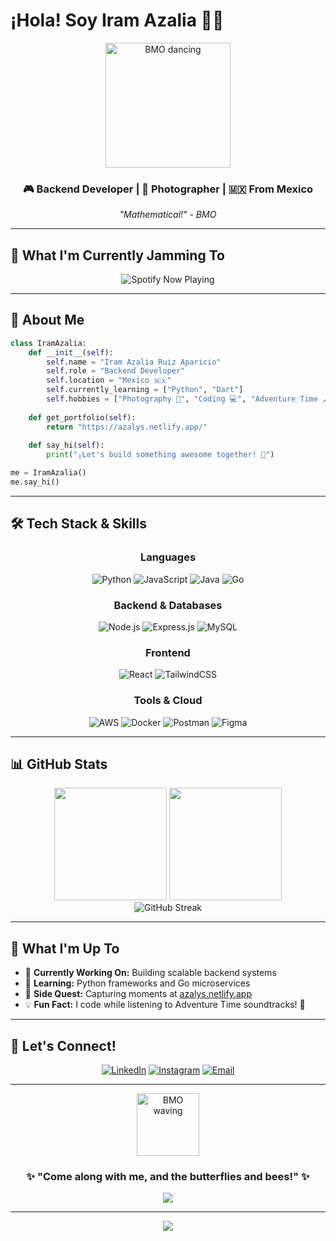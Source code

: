 # ¡Hola! Soy Iram Azalia 👋✨

<div align="center">
  <img src="https://i.gifer.com/origin/e2/e2917a322c5c7247c308d53725f0189f_w200.gif" alt="BMO dancing" width="200"/>
  
  ### 🎮 Backend Developer | 📸 Photographer | 🇲🇽 From Mexico
  
  *"Mathematical!" - BMO*
</div>

---

## 🎵 What I'm Currently Jamming To

<div align="center">
  <img src="https://spotify-github-profile.vercel.app/api/view?uid=22zueuz42qmi6awlymf3rin4i&cover_image=true&theme=compact&show_offline=false&background_color=0d1117&interchange=false&bar_color=53b14f&bar_color_cover=false" alt="Spotify Now Playing"/>
</div>

---

## 🌟 About Me

```python
class IramAzalia:
    def __init__(self):
        self.name = "Iram Azalia Ruiz Aparicio"
        self.role = "Backend Developer"
        self.location = "Mexico 🇲🇽"
        self.currently_learning = ["Python", "Dart"]
        self.hobbies = ["Photography 📸", "Coding 💻", "Adventure Time 🗡️"]
        
    def get_portfolio(self):
        return "https://azalys.netlify.app/"
        
    def say_hi(self):
        print("¡Let's build something awesome together! 🚀")

me = IramAzalia()
me.say_hi()
```

---

## 🛠️ Tech Stack & Skills

<div align="center">

### Languages
![Python](https://img.shields.io/badge/Python-FFD43B?style=for-the-badge&logo=python&logoColor=blue)
![JavaScript](https://img.shields.io/badge/JavaScript-323330?style=for-the-badge&logo=javascript&logoColor=F7DF1E)
![Java](https://img.shields.io/badge/Java-ED8B00?style=for-the-badge&logo=openjdk&logoColor=white)
![Go](https://img.shields.io/badge/Go-00ADD8?style=for-the-badge&logo=go&logoColor=white)

### Backend & Databases
![Node.js](https://img.shields.io/badge/Node%20js-339933?style=for-the-badge&logo=nodedotjs&logoColor=white)
![Express.js](https://img.shields.io/badge/Express%20js-000000?style=for-the-badge&logo=express&logoColor=white)
![MySQL](https://img.shields.io/badge/MySQL-005C84?style=for-the-badge&logo=mysql&logoColor=white)

### Frontend
![React](https://img.shields.io/badge/React-20232A?style=for-the-badge&logo=react&logoColor=61DAFB)
![TailwindCSS](https://img.shields.io/badge/Tailwind_CSS-38B2AC?style=for-the-badge&logo=tailwind-css&logoColor=white)

### Tools & Cloud
![AWS](https://img.shields.io/badge/Amazon_AWS-FF9900?style=for-the-badge&logo=amazonaws&logoColor=white)
![Docker](https://img.shields.io/badge/Docker-2CA5E0?style=for-the-badge&logo=docker&logoColor=white)
![Postman](https://img.shields.io/badge/Postman-FF6C37?style=for-the-badge&logo=Postman&logoColor=white)
![Figma](https://img.shields.io/badge/Figma-F24E1E?style=for-the-badge&logo=figma&logoColor=white)

</div>

---

## 📊 GitHub Stats

<div align="center">
  <img height="180em" src="https://github-readme-stats.vercel.app/api?username=TU_GITHUB_USERNAME&show_icons=true&theme=tokyonight&include_all_commits=true&count_private=true"/>
  <img height="180em" src="https://github-readme-stats.vercel.app/api/top-langs/?username=TU_GITHUB_USERNAME&layout=compact&langs_count=7&theme=tokyonight"/>
</div>

<div align="center">
  <img src="https://github-readme-streak-stats.herokuapp.com/?user=TU_GITHUB_USERNAME&theme=tokyonight" alt="GitHub Streak"/>
</div>

---

## 🎯 What I'm Up To

- 🔭 **Currently Working On:** Building scalable backend systems
- 🌱 **Learning:** Python frameworks and Go microservices
- 📸 **Side Quest:** Capturing moments at [azalys.netlify.app](https://azalys.netlify.app/)
- 💡 **Fun Fact:** I code while listening to Adventure Time soundtracks! 🎵

---

## 🤝 Let's Connect!

<div align="center">
  
  [![LinkedIn](https://img.shields.io/badge/LinkedIn-0077B5?style=for-the-badge&logo=linkedin&logoColor=white)](https://linkedin.com/in/iram-azalia-ruiz-aparicio)
  [![Instagram](https://img.shields.io/badge/Instagram-E4405F?style=for-the-badge&logo=instagram&logoColor=white)](https://instagram.com/ruiz.iram)
  [![Email](https://img.shields.io/badge/Email-D14836?style=for-the-badge&logo=gmail&logoColor=white)](mailto:iramazaliar@gmail.com)
  
</div>

---

<div align="center">
  <img src="https://i.imgur.com/X5W6XvN.gif" alt="BMO waving" width="100"/>
  
  ### ✨ "Come along with me, and the butterflies and bees!" ✨
  
  <img src="https://komarev.com/ghpvc/?username=TU_GITHUB_USERNAME&color=blueviolet&style=flat-square&label=Profile+Views"/>
</div>

---

<div align="center">
  <img src="https://capsule-render.vercel.app/api?type=waving&color=gradient&height=100&section=footer"/>
</div>
